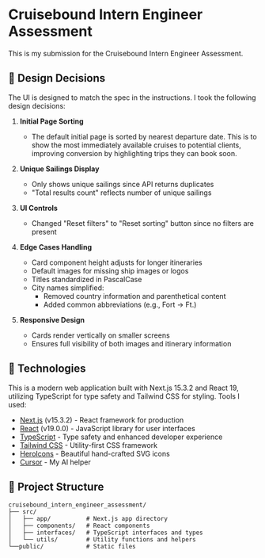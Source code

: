 # Cruisebound Intern Engineer Assessment

This is my submission for the Cruisebound Intern Engineer Assessment.

## 🎨 Design Decisions

The UI is designed to match the spec in the instructions. I took the following design decisions:

1. **Initial Page Sorting**

   - The default initial page is sorted by nearest departure date.
     This is to show the most immediately available cruises to potential clients,
     improving conversion by highlighting trips they can book soon.

2. **Unique Sailings Display**

   - Only shows unique sailings since API returns duplicates
   - "Total results count" reflects number of unique sailings

3. **UI Controls**

   - Changed "Reset filters" to "Reset sorting" button since no filters are present

4. **Edge Cases Handling**

   - Card component height adjusts for longer itineraries
   - Default images for missing ship images or logos
   - Titles standardized in PascalCase
   - City names simplified:
     - Removed country information and parenthetical content
     - Added common abbreviations (e.g., Fort → Ft.)

5. **Responsive Design**
   - Cards render vertically on smaller screens
   - Ensures full visibility of both images and itinerary information

## 🚀 Technologies

This is a modern web application built with Next.js 15.3.2 and React 19, utilizing TypeScript for type safety and Tailwind CSS for styling. Tools I used:

- [Next.js](https://nextjs.org/) (v15.3.2) - React framework for production
- [React](https://react.dev/) (v19.0.0) - JavaScript library for user interfaces
- [TypeScript](https://www.typescriptlang.org/) - Type safety and enhanced developer experience
- [Tailwind CSS](https://tailwindcss.com/) - Utility-first CSS framework
- [HeroIcons](https://heroicons.com/) - Beautiful hand-crafted SVG icons
- [Cursor](https://www.cursor.com/) - My AI helper

## 🚥 Project Structure

```
cruisebound_intern_engineer_assessment/
├── src/
│   ├── app/          # Next.js app directory
│   ├── components/   # React components
│   ├── interfaces/   # TypeScript interfaces and types
│   └── utils/        # Utility functions and helpers
└──public/            # Static files
```
